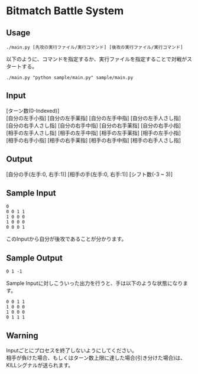 # Bitmatch Battle System


## Usage

    ./main.py [先攻の実行ファイル/実行コマンド] [後攻の実行ファイル/実行コマンド]

以下のように、コマンドを指定するか、実行ファイルを指定することで対戦がスタートする。

    ./main.py "python sample/main.py" sample/main.py

## Input

[ターン数(0-Indexed)]  
[自分の左手小指] [自分の左手薬指] [自分の左手中指] [自分の左手人さし指]  
[自分の右手人さし指] [自分の右手中指] [自分の右手薬指] [自分の右手小指]  
[相手の左手人さし指] [相手の左手中指] [相手の左手薬指] [相手の左手小指]  
[相手の右手小指] [相手の右手薬指] [相手の右手中指] [相手の右手人さし指]  

## Output

[自分の手(左手:0, 右手:1)] [相手の手(左手:0, 右手:1)] [シフト数(-3 ~ 3)]  

## Sample Input

    0
    0 0 1 1
    1 0 0 0
    1 0 0 0
    0 0 0 1

このInputから自分が後攻であることが分かります。  

## Sample Output

    0 1 -1

Sample Inputに対しこういった出力を行うと、手は以下のような状態になります。  

    0 0 1 1
    1 0 0 0
    1 0 0 0
    0 1 1 1

## Warning

Inputごとにプロセスを終了しないようにしてください。  
相手が負けた場合、もしくはターン数上限に達した場合(引き分けた場合)は、KILLシグナルが送られます。  

